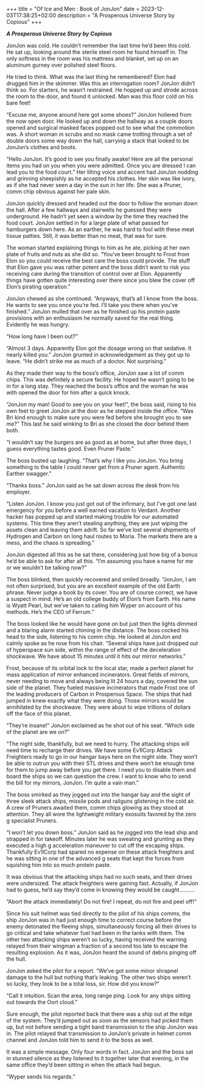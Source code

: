 +++
title = "Of Ice and Men : Book of JonJon"
date = 2023-12-03T17:38:25+02:00
description = "A Prosperous Universe Story by Copious"
+++

**_A Prosperous Universe Story by Copious_**

JonJon was cold. He couldn’t remember the last time he’d been this cold. He sat up, looking around the sterile steel room he found himself in. The only softness in the room was his mattress and blanket, set up on an aluminum gurney over polished steel floors. 

He tried to think. What was the last thing he remembered? Elon had drugged him in the skimmer. Was this an interrogation room? JonJon didn’t think so. For starters, he wasn’t restrained. He hopped up and strode across the room to the door, and found it unlocked. Man was this floor cold on his bare feet!

“Excuse me, anyone around here got some shoes?” JonJon hollered from the now open door. He looked up and down the hallway as a couple doors opened and surgical masked faces popped out to see what the commotion was. A short woman in scrubs and no mask came trotting through a set of double doors some way down the hall, carrying a stack that looked to be JonJon’s clothes and boots. 

“Hello JonJon. It’s good to see you finally awake! Here are all the personal items you had on you when you were admitted. Once you are dressed I can lead you to the food court.” Her lilting voice and accent had JonJon nodding and grinning sheepishly as he accepted his clothes. Her skin was like ivory, as if she had never seen a day in the sun in her life. She was a Pruner, comm chip obvious against her pale skin. 

JonJon quickly dressed and headed out the door to follow the woman down the hall. After a few hallways and stairwells he guessed they were underground. He hadn’t yet seen a window by the time they reached the food court. JonJon settled in for a large plate of what passed for hamburgers down here. As an earther, he was hard to fool with these meat tissue patties. Still, it was better than no meat, that was for sure.

The woman started explaining things to him as he ate, picking at her own plate of fruits and nuts as she did so. “You’ve been brought to Frost from Elon so you could receive the best care the boss could provide. The stuff that Elon gave you was rather potent and the boss didn’t want to risk you receiving care during the transition of control over at Elon. Apparently things have gotten quite interesting over there since you blew the cover off Elon’s pirating operation.”

JonJon chewed as she continued. “Anyways, that’s all I know from the boss. He wants to see you once you’re fed. I’ll take you there when you’ve finished.” JonJon mulled that over as he finished up his protein paste provisions with an enthusiasm he normally saved for the real thing. Evidently he was hungry. 

“How long have I been out?”

“Almost 3 days. Apparently Elon got the dosage wrong on that sedative. It nearly killed you.”
JonJon grunted in acknowledgement as they got up to leave. “He didn’t strike me as much of a doctor. Not surprising.”

As they made their way to the boss’s office, JonJon saw a lot of comm chips. This was definitely a secure facility. He hoped he wasn’t going to be in for a long stay. They reached the boss’s office and the woman he was with opened the door for him after a quick knock.

“JonJon my man! Good to see you on your feet!”, the boss said, rising to his own feet to greet JonJon at the door as he stepped inside the office. “Was Bri kind enough to make sure you were fed before she brought you to see me?” This last he said winking to Bri as she closed the door behind them both. 

“I wouldn’t say the burgers are as good as at home, but after three days, I guess everything tastes good. Even Pruner Paste.” 

The boss busted up laughing. “That’s why I like you JonJon. You bring something to the table I could never get from a Pruner agent. Authentic Earther swagger.”

“Thanks boss.” JonJon said as he sat down across the desk from his employer. 

“Listen JonJon. I know you just got out of the infirmary, but I’ve got one last emergency for you before a well earned vacation to Verdant. Another hacker has popped up and started making trouble for our automated systems. This time they aren’t stealing anything, they are just wiping the assets clean and leaving them adrift. So far we’ve lost several shipments of Hydrogen and Carbon on long haul routes to Moria. The markets there are a mess, and the chaos is spreading.”

JonJon digested all this as he sat there, considering just how big of a bonus he’d be able to ask for after all this. “I’m assuming you have a name for me or we wouldn’t be talking now?”

The boss blinked, then quickly recovered and smiled broadly. “JonJon, I am not often surprised, but you are an excellent example of the old Earth phrase. Never judge a book by its cover. You are of course correct, we have a suspect in mind. He’s an old college buddy of Elon’s from Earth. His name is Wyatt Pearl, but we’ve taken to calling him Wyper on account of his methods. He’s the CEO of Ferrum.”

The boss looked like he would have gone on but just then the lights dimmed and a blaring alarm started chiming in the distance. The boss cocked his head to the side, listening to his comm chip. He looked at JonJon and calmly spoke as he rose from his chair. “Several ships have just dropped out of hyperspace sun side, within the range of effect of the deceleration shockwave. We have about 15 minutes until it hits our mirror networks.”

Frost, because of its orbital lock to the local star, made a perfect planet for mass application of mirror enhanced incinerators. Great fields of mirrors, never needing to move and always being lit 24 hours a day, covered the sun side of the planet. They fueled massive incinerators that made Frost one of the leading producers of Carbon in Prosperous Space. The ships that had jumped in knew exactly what they were doing. Those mirrors would be annihilated by the shockwave. They were about to wipe trillions of dollars off the face of this planet. 

“They’re insane!” JonJon exclaimed as he shot out of his seat. “Which side of the planet are we on?”

“The night side, thankfully, but we need to hurry. The attacking ships will need time to recharge their drives. We have some Ev1lCorp Attack Freighters ready to go in our hangar bays here on the night side. They won’t be able to outrun you with their STL drives and there won’t be enough time for them to jump away before you get there. I need you to disable them and board the ships so we can question the crew. I want to know who to send the bill for my mirrors, JonJon. I’m quite a vain man.” 

The boss smirked as they jogged out into the hangar bay and the sight of three sleek attack ships, missile pods and railguns glistening in the cold air. A crew of Pruners awaited them, comm chips glowing as they stood at attention. They all wore the lightweight military exosuits favored by the zero g specialist Pruners. 

“I won’t let you down boss.” JonJon said as he jogged into the lead ship and strapped in for takeoff. Minutes later he was sweating and grunting as they executed a high g acceleration maneuver to cut off the escaping ships. Thankfully Ev1lCorp had spared no expense on these attack freighters and he was sitting in one of the advanced g seats that kept the forces from squishing him into so much protein paste. 

It was obvious that the attacking ships had no such seats, and their drives were undersized. The attack freighters were gaining fast. Actually, if JonJon had to guess, he’d say they’d come in knowing they would be caught……….

“Abort the attack immediately! Do not fire! I repeat, do not fire and peel off!”

Since his suit helmet was tied directly to the pilot of his ships comms, the ship JonJon was in had just enough time to correct course before the enemy detonated the fleeing ships, simultaneously forcing all their drives to go critical and take whatever fuel had been in the tanks with them. The other two attacking ships weren’t so lucky, having received the warning relayed from their wingman a fraction of a second too late to escape the resulting explosion. As it was, JonJon heard the sound of debris pinging off the hull. 

JonJon asked the pilot for a report. “We’ve got some minor shrapnel damage to the hull but nothing that’s leaking. The other two ships weren’t so lucky, they look to be a total loss, sir. How did you know?”

“Call it intuition. Scan the area, long range ping. Look for any ships sitting out towards the Oort cloud.”

Sure enough, the pilot reported back that there was a ship out at the edge of the system. They’d jumped out as soon as the sensors had picked them up, but not before sending a tight band transmission to the ship JonJon was in. The pilot relayed that transmission to JonJon’s private in helmet comm channel and JonJon told him to send it to the boss as well. 

It was a simple message. Only four words in fact. JonJon and the boss sat in stunned silence as they listened to it together later that evening, in the same office they’d been sitting in when the attack had begun. 

“Wyper sends his regards.”
